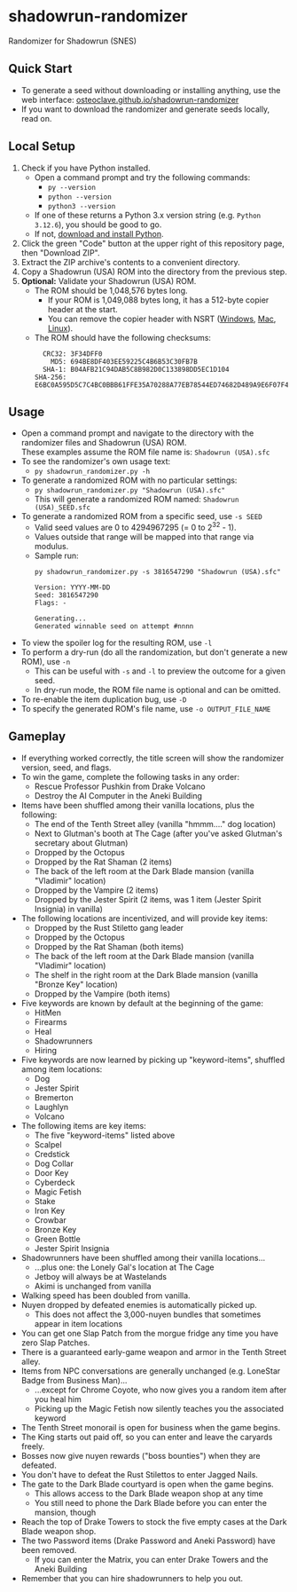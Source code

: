 # shadowrun-randomizer
Randomizer for Shadowrun (SNES)

## Quick Start
* To generate a seed without downloading or installing anything, use the web interface:
  [osteoclave.github.io/shadowrun-randomizer](https://osteoclave.github.io/shadowrun-randomizer)
* If you want to download the randomizer and generate seeds locally, read on.

## Local Setup
1. Check if you have Python installed.
   * Open a command prompt and try the following commands:
      * `py --version`
      * `python --version`
      * `python3 --version`
   * If one of these returns a Python 3.x version string (e.g. `Python 3.12.6`), you should be good to go.
   * If not, [download and install Python](https://www.python.org/downloads/).
1. Click the green "Code" button at the upper right of this repository page, then "Download ZIP".
1. Extract the ZIP archive's contents to a convenient directory.
1. Copy a Shadowrun (USA) ROM into the directory from the previous step.
1. **Optional:** Validate your Shadowrun (USA) ROM.
   * The ROM should be 1,048,576 bytes long.
      * If your ROM is 1,049,088 bytes long, it has a 512-byte copier header at the start.
      * You can remove the copier header with NSRT ([Windows](https://www.romhacking.net/utilities/400/),
        [Mac](https://www.romhacking.net/utilities/484/), [Linux](https://www.romhacking.net/utilities/401/)).
   * The ROM should have the following checksums:
     ```
       CRC32: 3F34DFF0
         MD5: 694BE8DF403EE59225C4B6B53C30FB7B
       SHA-1: B04AFB21C94DAB5C8B982D0C133898DD5EC1D104
     SHA-256: E6BC0A595D5C7C4BC0BBB61FFE35A70288A77EB78544ED74682D489A9E6F07F4
     ```

## Usage
* Open a command prompt and navigate to the directory with the randomizer files and Shadowrun (USA) ROM.<br/>
  These examples assume the ROM file name is: `Shadowrun (USA).sfc`
* To see the randomizer's own usage text:
   * `py shadowrun_randomizer.py -h`
* To generate a randomized ROM with no particular settings:
   * `py shadowrun_randomizer.py "Shadowrun (USA).sfc"`
   * This will generate a randomized ROM named: `Shadowrun (USA)_SEED.sfc`
* To generate a randomized ROM from a specific seed, use `-s SEED`
   * Valid seed values are 0 to 4294967295 (= 0 to 2<sup>32</sup> - 1).
   * Values outside that range will be mapped into that range via modulus.
   * Sample run:
     ```
     py shadowrun_randomizer.py -s 3816547290 "Shadowrun (USA).sfc"

     Version: YYYY-MM-DD
     Seed: 3816547290
     Flags: -

     Generating...
     Generated winnable seed on attempt #nnnn
     ```
* To view the spoiler log for the resulting ROM, use `-l`
* To perform a dry-run (do all the randomization, but don't generate a new ROM), use `-n`
   * This can be useful with `-s` and `-l` to preview the outcome for a given seed.
   * In dry-run mode, the ROM file name is optional and can be omitted.
* To re-enable the item duplication bug, use `-D`
* To specify the generated ROM's file name, use `-o OUTPUT_FILE_NAME`

## Gameplay
* If everything worked correctly, the title screen will show the randomizer version, seed, and flags.
* To win the game, complete the following tasks in any order:
   * Rescue Professor Pushkin from Drake Volcano
   * Destroy the AI Computer in the Aneki Building
* Items have been shuffled among their vanilla locations, plus the following:
   * The end of the Tenth Street alley (vanilla "hmmm...." dog location)
   * Next to Glutman's booth at The Cage (after you've asked Glutman's secretary about Glutman)
   * Dropped by the Octopus
   * Dropped by the Rat Shaman (2 items)
   * The back of the left room at the Dark Blade mansion (vanilla "Vladimir" location)
   * Dropped by the Vampire (2 items)
   * Dropped by the Jester Spirit (2 items, was 1 item (Jester Spirit Insignia) in vanilla)
* The following locations are incentivized, and will provide key items:
   * Dropped by the Rust Stiletto gang leader
   * Dropped by the Octopus
   * Dropped by the Rat Shaman (both items)
   * The back of the left room at the Dark Blade mansion (vanilla "Vladimir" location)
   * The shelf in the right room at the Dark Blade mansion (vanilla "Bronze Key" location)
   * Dropped by the Vampire (both items)
* Five keywords are known by default at the beginning of the game:
   * HitMen
   * Firearms
   * Heal
   * Shadowrunners
   * Hiring
* Five keywords are now learned by picking up "keyword-items", shuffled among item locations:
   * Dog
   * Jester Spirit
   * Bremerton
   * Laughlyn
   * Volcano
* The following items are key items:
   * The five "keyword-items" listed above
   * Scalpel
   * Credstick
   * Dog Collar
   * Door Key
   * Cyberdeck
   * Magic Fetish
   * Stake
   * Iron Key
   * Crowbar
   * Bronze Key
   * Green Bottle
   * Jester Spirit Insignia
* Shadowrunners have been shuffled among their vanilla locations...
   * ...plus one: the Lonely Gal's location at The Cage
   * Jetboy will always be at Wastelands
   * Akimi is unchanged from vanilla
* Walking speed has been doubled from vanilla.
* Nuyen dropped by defeated enemies is automatically picked up.
   * This does not affect the 3,000-nuyen bundles that sometimes appear in item locations
* You can get one Slap Patch from the morgue fridge any time you have zero Slap Patches.
* There is a guaranteed early-game weapon and armor in the Tenth Street alley.
* Items from NPC conversations are generally unchanged (e.g. LoneStar Badge from Business Man)...
   * ...except for Chrome Coyote, who now gives you a random item after you heal him
   * Picking up the Magic Fetish now silently teaches you the associated keyword
* The Tenth Street monorail is open for business when the game begins.
* The King starts out paid off, so you can enter and leave the caryards freely.
* Bosses now give nuyen rewards ("boss bounties") when they are defeated.
* You don't have to defeat the Rust Stilettos to enter Jagged Nails.
* The gate to the Dark Blade courtyard is open when the game begins.
   * This allows access to the Dark Blade weapon shop at any time
   * You still need to phone the Dark Blade before you can enter the mansion, though
* Reach the top of Drake Towers to stock the five empty cases at the Dark Blade weapon shop.
* The two Password items (Drake Password and Aneki Password) have been removed.
   * If you can enter the Matrix, you can enter Drake Towers and the Aneki Building
* Remember that you can hire shadowrunners to help you out.
